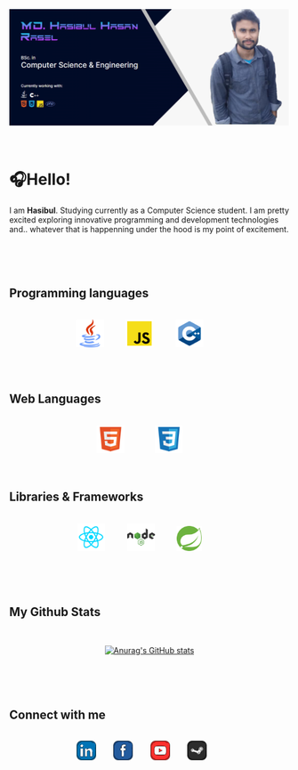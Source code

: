 <img src="./image/mybanner.png"/>
<br>
<br>
<br>
<h1>🎧Hello!</h1>
<p>I am <b>Hasibul</b>. Studying currently as a Computer Science student. I am pretty excited exploring innovative programming and development technologies and.. whatever that is happenning under the hood is my point of excitement.</p>

<br/><br/><br/>

<h2>Programming languages</h2><br/>

<div align="center">
    <a title="Java" href=""><img src="./svg/java.svg" height=50px/></a>&nbsp;&nbsp;&nbsp;&nbsp;&nbsp;&nbsp;&nbsp;&nbsp;&nbsp;
    <a title="JavaScript" href=""><img src="./svg/js.svg" height=50px/></a>&nbsp;&nbsp;&nbsp;&nbsp;&nbsp;&nbsp;&nbsp;&nbsp;&nbsp;
    <a title="C Plus Plus" href=""><img src="./svg/cpp.svg" height=50px/></a>&nbsp;&nbsp;&nbsp;&nbsp;&nbsp;&nbsp;&nbsp;&nbsp;&nbsp;

</div>

<br/><br/>

<h2>Web Languages</h2><br/>

<div align="center">
    <a title="HTML" href=""><img src="./svg/html.svg" height=50px/></a>&nbsp;&nbsp;&nbsp;&nbsp;&nbsp;&nbsp;&nbsp;&nbsp;&nbsp;&nbsp;&nbsp;&nbsp;&nbsp;
    <a title="CSS" href=""><img src="./svg/css.svg" height=50px/></a>&nbsp;&nbsp;&nbsp;&nbsp;&nbsp;&nbsp;&nbsp;&nbsp;&nbsp;

</div>
<br/><br/>

<h2>Libraries & Frameworks</h2><br/>

<div align="center">
    <a title="React JS" href=""><img src="./svg/reactjs.svg" height=50px/></a>&nbsp;&nbsp;&nbsp;&nbsp;&nbsp;&nbsp;&nbsp;&nbsp;&nbsp;
    <a title="Node JS" href=""><img src="./svg/nodejs.svg" height=50px/></a>&nbsp;&nbsp;&nbsp;&nbsp;&nbsp;&nbsp;&nbsp;&nbsp;&nbsp;
    <a title="SpringBoot" href="https://spring.io/"><img src="./svg/spring_boot.svg" height=45px/></a>&nbsp;&nbsp;&nbsp;&nbsp;&nbsp;&nbsp;&nbsp;&nbsp;&nbsp;

</div>

<br/><br/><br/>

<h2>My Github Stats</h2><br/>

<div align="center">

[![Anurag's GitHub stats](https://github-readme-stats.vercel.app/api?username=Hasibul-Hasan-ofcs)](https://github.com/anuraghazra/github-readme-stats)

</div>

<br/><br/><br/>

<h2>Connect with me</h2><br/>

<div align="center">
<a title="linkedin" href="https://www.linkedin.com/in/md-hasibul-hasan-rasel-5babb823a/"><img src="./svg/linkedin.svg" height=35px/></a>&nbsp;&nbsp;&nbsp;&nbsp;&nbsp;&nbsp;&nbsp;
<a title="facebook" href="https://facebook.com"><img src="./svg/facebook.svg" height=35px/></a>&nbsp;&nbsp;&nbsp;&nbsp;&nbsp;&nbsp;&nbsp;
<a title="youtube" href="https://youtube.com"><img src="./svg/youtube.svg" height=35px/></a>&nbsp;&nbsp;&nbsp;&nbsp;&nbsp;&nbsp;&nbsp;
<a title="github" href="https://github.com/Hasibul-Hasan-ofcs"><img src="./svg/github.svg" height=35px/></a>&nbsp;&nbsp;&nbsp;&nbsp;&nbsp;&nbsp;&nbsp;
</div>
